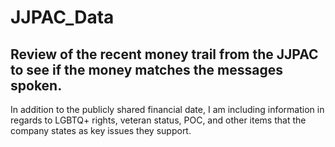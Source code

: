 # JJPAC_Data

## Review of the recent money trail from the JJPAC to see if the money matches the messages spoken.

In addition to the publicly shared financial date, I am including information in regards to LGBTQ+ rights, veteran status, POC, and other items that the company states as key issues they support.


